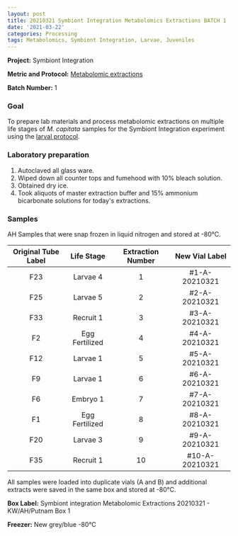 ```yaml
---
layout: post
title: 20210321 Symbiont Integration Metabolomics Extractions BATCH 1
date: '2021-03-22'
categories: Processing
tags: Metabolomics, Symbiont Integration, Larvae, Juveniles
---
```


**Project:** Symbiont Integration

**Metric and Protocol:** [Metabolomic extractions](https://kevinhwong1.github.io/KevinHWong_Notebook/Metabolomics-P-astreoides-sample-prep/)

**Batch Number:** 1

### Goal
To prepare lab materials and process metabolomic extractions on multiple life stages of *M. capitata* samples for the Symbiont Integration experiment using the [larval protocol](https://kevinhwong1.github.io/KevinHWong_Notebook/Metabolomics-P-astreoides-sample-prep/).

### Laboratory preparation

1. Autoclaved all glass ware.
2. Wiped down all counter tops and fumehood with 10% bleach solution.
3. Obtained dry ice.
4. Took aliquots of master extraction buffer and 15% ammonium bicarbonate solutions for today's extractions.

### Samples

AH Samples that were snap frozen in liquid nitrogen and stored at -80&deg;C.

| Original Tube Label |   Life Stage   | Extraction Number | New Vial Label |
|:-------------------:|:--------------:|:-----------------:|:--------------:|
|         F23         |    Larvae 4    |         1         |  #1-A-20210321 |
|         F25         |    Larvae 5    |         2         |  #2-A-20210321 |
|         F33         |    Recruit 1   |         3         |  #3-A-20210321 |
|          F2         | Egg Fertilized |         4         |  #4-A-20210321 |
|         F12         |    Larvae 1    |         5         |  #5-A-20210321 |
|          F9         |    Larvae 1    |         6         |  #6-A-20210321 |
|          F6         |    Embryo 1    |         7         |  #7-A-20210321 |
|          F1         | Egg Fertilized |         8         |  #8-A-20210321 |
|         F20         |    Larvae 3    |         9         |  #9-A-20210321 |
|         F35         |    Recruit 1   |         10        | #10-A-20210321 |

All samples were loaded into duplicate vials (A and B) and additional extracts were saved in the same box and stored at -80&deg;C.

**Box Label:** Symbiont integration Metabolomic Extractions 20210321 - KW/AH/Putnam Box 1

**Freezer:** New grey/blue -80&deg;C
